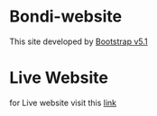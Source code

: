 # Bondi-website
This site developed by [Bootstrap v5.1](https://getbootstrap.com/docs/5.1/getting-started/introduction/)

# Live Website
for Live website visit this [link](https://omar201014.github.io/Bondi-website/)
